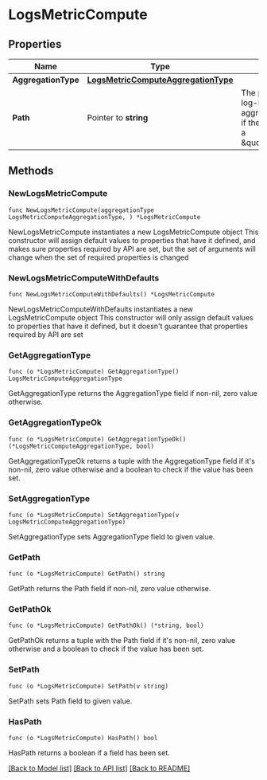 # LogsMetricCompute

## Properties

Name | Type | Description | Notes
---- | ---- | ----------- | ------
**AggregationType** | [**LogsMetricComputeAggregationType**](LogsMetricComputeAggregationType.md) |  | 
**Path** | Pointer to **string** | The path to the value the log-based metric will aggregate on (only used if the aggregation type is a \&quot;distribution\&quot;). | [optional] 

## Methods

### NewLogsMetricCompute

`func NewLogsMetricCompute(aggregationType LogsMetricComputeAggregationType, ) *LogsMetricCompute`

NewLogsMetricCompute instantiates a new LogsMetricCompute object
This constructor will assign default values to properties that have it defined,
and makes sure properties required by API are set, but the set of arguments
will change when the set of required properties is changed

### NewLogsMetricComputeWithDefaults

`func NewLogsMetricComputeWithDefaults() *LogsMetricCompute`

NewLogsMetricComputeWithDefaults instantiates a new LogsMetricCompute object
This constructor will only assign default values to properties that have it defined,
but it doesn't guarantee that properties required by API are set

### GetAggregationType

`func (o *LogsMetricCompute) GetAggregationType() LogsMetricComputeAggregationType`

GetAggregationType returns the AggregationType field if non-nil, zero value otherwise.

### GetAggregationTypeOk

`func (o *LogsMetricCompute) GetAggregationTypeOk() (*LogsMetricComputeAggregationType, bool)`

GetAggregationTypeOk returns a tuple with the AggregationType field if it's non-nil, zero value otherwise
and a boolean to check if the value has been set.

### SetAggregationType

`func (o *LogsMetricCompute) SetAggregationType(v LogsMetricComputeAggregationType)`

SetAggregationType sets AggregationType field to given value.


### GetPath

`func (o *LogsMetricCompute) GetPath() string`

GetPath returns the Path field if non-nil, zero value otherwise.

### GetPathOk

`func (o *LogsMetricCompute) GetPathOk() (*string, bool)`

GetPathOk returns a tuple with the Path field if it's non-nil, zero value otherwise
and a boolean to check if the value has been set.

### SetPath

`func (o *LogsMetricCompute) SetPath(v string)`

SetPath sets Path field to given value.

### HasPath

`func (o *LogsMetricCompute) HasPath() bool`

HasPath returns a boolean if a field has been set.


[[Back to Model list]](../README.md#documentation-for-models) [[Back to API list]](../README.md#documentation-for-api-endpoints) [[Back to README]](../README.md)


